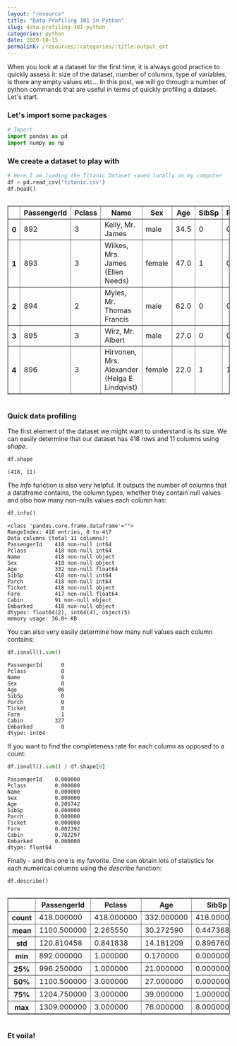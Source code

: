 ```yaml
---
layout: "resource"
title: "Data Profiling 101 in Python"
slug: data-profiling-101-python
categories: python
date: 2020-10-15
permalink: /resources/:categories/:title:output_ext
---
```


When you look at a dataset for the first time, it is always good practice to quickly assess it: size of the dataset, number of columns, type of variables, is there any empty values etc... In this post, we will go through a number of python commands that are useful in terms of quickly profiling a dataset. Let's start.

### Let's import some packages


```python
# Import
import pandas as pd
import numpy as np
```

### We create a dataset to play with


```python
# Here I am loading the Titanic Dataset saved locally on my computer
df = pd.read_csv('titanic.csv')
df.head()
```

<div style="overflow-x:auto;">

<table border="1" class="dataframe">
<thead>
<tr>
<th></th>
<th>PassengerId</th>
<th>Pclass</th>
<th>Name</th>
<th>Sex</th>
<th>Age</th>
<th>SibSp</th>
<th>Parch</th>
<th>Ticket</th>
<th>Fare</th>
<th>Cabin</th>
<th>Embarked</th>
</tr>
</thead>
<tbody>
<tr>
<th>0</th>
<td>892</td>
<td>3</td>
<td>Kelly, Mr. James</td>
<td>male</td>
<td>34.5</td>
<td>0</td>
<td>0</td>
<td>330911</td>
<td>7.8292</td>
<td>NaN</td>
<td>Q</td>
</tr>
<tr>
<th>1</th>
<td>893</td>
<td>3</td>
<td>Wilkes, Mrs. James (Ellen Needs)</td>
<td>female</td>
<td>47.0</td>
<td>1</td>
<td>0</td>
<td>363272</td>
<td>7.0000</td>
<td>NaN</td>
<td>S</td>
</tr>
<tr>
<th>2</th>
<td>894</td>
<td>2</td>
<td>Myles, Mr. Thomas Francis</td>
<td>male</td>
<td>62.0</td>
<td>0</td>
<td>0</td>
<td>240276</td>
<td>9.6875</td>
<td>NaN</td>
<td>Q</td>
</tr>
<tr>
<th>3</th>
<td>895</td>
<td>3</td>
<td>Wirz, Mr. Albert</td>
<td>male</td>
<td>27.0</td>
<td>0</td>
<td>0</td>
<td>315154</td>
<td>8.6625</td>
<td>NaN</td>
<td>S</td>
</tr>
<tr>
<th>4</th>
<td>896</td>
<td>3</td>
<td>Hirvonen, Mrs. Alexander (Helga E Lindqvist)</td>
<td>female</td>
<td>22.0</td>
<td>1</td>
<td>1</td>
<td>3101298</td>
<td>12.2875</td>
<td>NaN</td>
<td>S</td>
</tr>
</tbody>
</table>
</div>


### Quick data profiling

The first element of the dataset we might want to understand is its size. We can easily determine that our dataset has 418 rows and 11 columns using _shape_.


```python
df.shape
```

    (418, 11)


The _info_ function is also very helpful. It outputs the number of columns that a dataframe contains, the column types, whether they contain null values and also how many non-nulls values each column has:


```python
df.info()
```

    <class 'pandas.core.frame.dataframe'="">
    RangeIndex: 418 entries, 0 to 417
    Data columns (total 11 columns):
    PassengerId    418 non-null int64
    Pclass         418 non-null int64
    Name           418 non-null object
    Sex            418 non-null object
    Age            332 non-null float64
    SibSp          418 non-null int64
    Parch          418 non-null int64
    Ticket         418 non-null object
    Fare           417 non-null float64
    Cabin          91 non-null object
    Embarked       418 non-null object
    dtypes: float64(2), int64(4), object(5)
    memory usage: 36.0+ KB


You can also very easily determine how many null values each column contains:


```python
df.isnull().sum()
```


    PassengerId      0
    Pclass           0
    Name             0
    Sex              0
    Age             86
    SibSp            0
    Parch            0
    Ticket           0
    Fare             1
    Cabin          327
    Embarked         0
    dtype: int64



If you want to find the completeness rate for each column as opposed to a count:


```python
df.isnull().sum() / df.shape[0]
```


    PassengerId    0.000000
    Pclass         0.000000
    Name           0.000000
    Sex            0.000000
    Age            0.205742
    SibSp          0.000000
    Parch          0.000000
    Ticket         0.000000
    Fare           0.002392
    Cabin          0.782297
    Embarked       0.000000
    dtype: float64



Finally - and this one is my favorite. One can obtain lots of statistics for each numerical columns using the _describe_ function:


```python
df.describe()
```

<div style="overflow-x:auto;">

<table border="1" class="dataframe">
<thead>
<tr>
<th></th>
<th>PassengerId</th>
<th>Pclass</th>
<th>Age</th>
<th>SibSp</th>
<th>Parch</th>
<th>Fare</th>
</tr>
</thead>
<tbody>
<tr>
<th>count</th>
<td>418.000000</td>
<td>418.000000</td>
<td>332.000000</td>
<td>418.000000</td>
<td>418.000000</td>
<td>417.000000</td>
</tr>
<tr>
<th>mean</th>
<td>1100.500000</td>
<td>2.265550</td>
<td>30.272590</td>
<td>0.447368</td>
<td>0.392344</td>
<td>35.627188</td>
</tr>
<tr>
<th>std</th>
<td>120.810458</td>
<td>0.841838</td>
<td>14.181209</td>
<td>0.896760</td>
<td>0.981429</td>
<td>55.907576</td>
</tr>
<tr>
<th>min</th>
<td>892.000000</td>
<td>1.000000</td>
<td>0.170000</td>
<td>0.000000</td>
<td>0.000000</td>
<td>0.000000</td>
</tr>
<tr>
<th>25%</th>
<td>996.250000</td>
<td>1.000000</td>
<td>21.000000</td>
<td>0.000000</td>
<td>0.000000</td>
<td>7.895800</td>
</tr>
<tr>
<th>50%</th>
<td>1100.500000</td>
<td>3.000000</td>
<td>27.000000</td>
<td>0.000000</td>
<td>0.000000</td>
<td>14.454200</td>
</tr>
<tr>
<th>75%</th>
<td>1204.750000</td>
<td>3.000000</td>
<td>39.000000</td>
<td>1.000000</td>
<td>0.000000</td>
<td>31.500000</td>
</tr>
<tr>
<th>max</th>
<td>1309.000000</td>
<td>3.000000</td>
<td>76.000000</td>
<td>8.000000</td>
<td>9.000000</td>
<td>512.329200</td>
</tr>
</tbody>
</table>
</div>



### Et voila!